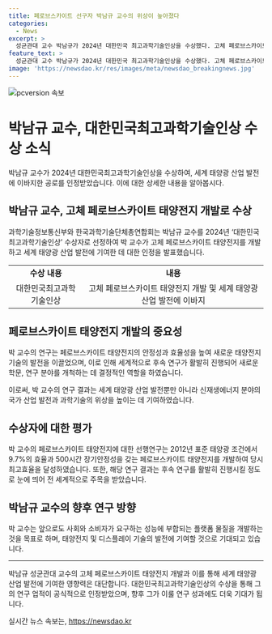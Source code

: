 ```yaml
---
title: 페로브스카이트 선구자 박남규 교수의 위상이 높아졌다
categories:
  - News
excerpt: >
  성균관대 교수 박남규가 2024년 대한민국 최고과학기술인상을 수상했다. 고체 페로브스카이트 태양전지를 개발한 것으로 세계 태양광 산업 발전에 이바지했으며, 연구 성과가 8300회 이상 인용될 정도로 높게 평가받고 있다. 이를 통해 태양전지 기술의 패러다임을 전환하고 새로운 학문을 개척하는데 기여했다. 또한 국내외 특허 71건을 등록하고, 신재생에너지 분야에서 국가 산업 발전과 과학기술의 위상을 높이는 데 기여하였다. 대한민국최고과학기술인상 시상식에서 대통령 상장과 상금 3억원을 받게 된다.
feature_text: >
  성균관대 교수 박남규가 2024년 대한민국 최고과학기술인상을 수상했다. 고체 페로브스카이트 태양전지를 개발한 것으로 세계 태양광 산업 발전에 이바지했으며, 연구 성과가 8300회 이상 인용될 정도로 높게 평가받고 있다. 이를 통해 태양전지 기술의 패러다임을 전환하고 새로운 학문을 개척하는데 기여했다. 또한 국내외 특허 71건을 등록하고, 신재생에너지 분야에서 국가 산업 발전과 과학기술의 위상을 높이는 데 기여하였다. 대한민국최고과학기술인상 시상식에서 대통령 상장과 상금 3억원을 받게 된다.
image: 'https://newsdao.kr/res/images/meta/newsdao_breakingnews.jpg'
---
```


<p><img src="https://newsdao.kr/res/images/meta/newsdao_breakingnews.jpg" alt="pcversion 속보" /></p>

<h1>박남규 교수, 대한민국최고과학기술인상 수상 소식</h1>

<p data-ke-size="size16">박남규 교수가 2024년 대한민국최고과학기술인상을 수상하여, 세계 태양광 산업 발전에 이바지한 공로를 인정받았습니다. 이에 대한 상세한 내용을 알아봅시다.</p>

<h2 data-ke-size="size26">박남규 교수, 고체 페로브스카이트 태양전지 개발로 수상</h2>

<p data-ke-size="size16">과학기술정보통신부와 한국과학기술단체총연합회는 박남규 교수를 2024년 ‘대한민국최고과학기술인상’ 수상자로 선정하여 박 교수가 고체 페로브스카이트 태양전지를 개발하고 세계 태양광 산업 발전에 기여한 데 대한 인정을 발표했습니다.</p>

<table>
    <tr>
        <td style="text-align: center; height: 17px;"><b>수상 내용</b></td>
        <td style="text-align: center; height: 17px;"><b>내용</b></td>
    </tr>
    <tr>
        <td style="text-align: center; height: 17px;">대한민국최고과학기술인상</td>
        <td style="text-align: center; height: 17px;">고체 페로브스카이트 태양전지 개발 및 세계 태양광 산업 발전에 이바지</td>
    </tr>
</table>

<h2 data-ke-size="size26">페로브스카이트 태양전지 개발의 중요성</h2>

<p data-ke-size="size16">박 교수의 연구는 페로브스카이트 태양전지의 안정성과 효율성을 높여 새로운 태양전지 기술의 발전을 이끌었으며, 이로 인해 세계적으로 후속 연구가 활발히 진행되어 새로운 학문, 연구 분야를 개척하는 데 결정적인 역할을 하였습니다.</p>

<p data-ke-size="size16">이로써, 박 교수의 연구 결과는 세계 태양광 산업 발전뿐만 아니라 신재생에너지 분야의 국가 산업 발전과 과학기술의 위상을 높이는 데 기여하였습니다.</p>

<h2 data-ke-size="size26">수상자에 대한 평가</h2>

<p data-ke-size="size16">박 교수의 페로브스카이트 태양전지에 대한 선행연구는 2012년 표준 태양광 조건에서 9.7%의 효율과 500시간 장기안정성을 갖는 페로브스카이트 태양전지를 개발하여 당시 최고효율을 달성하였습니다. 또한, 해당 연구 결과는 후속 연구를 활발히 진행시킬 정도로 눈에 띄어 전 세계적으로 주목을 받았습니다.</p>

<h2 data-ke-size="size26">박남규 교수의 향후 연구 방향</h2>

<p data-ke-size="size16">박 교수는 앞으로도 사회와 소비자가 요구하는 성능에 부합되는 플랫폼 물질을 개발하는 것을 목표로 하며, 태양전지 및 디스플레이 기술의 발전에 기여할 것으로 기대되고 있습니다.</p>

<hr>

<p data-ke-size="size16">박남규 성균관대 교수의 고체 페로브스카이트 태양전지 개발과 이를 통해 세계 태양광 산업 발전에 기여한 영향력은 대단합니다. 대한민국최고과학기술인상의 수상을 통해 그의 연구 업적이 공식적으로 인정받았으며, 향후 그가 이룰 연구 성과에도 더욱 기대가 됩니다.</p>
실시간 뉴스 속보는, <a href="https://newsdao.kr" rel="dofollow">https://newsdao.kr</a>



